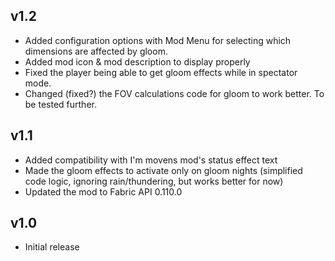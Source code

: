 ## v1.2
+ Added configuration options with Mod Menu for selecting which dimensions are affected by gloom.
+ Added mod icon & mod description to display properly
+ Fixed the player being able to get gloom effects while in spectator mode.
+ Changed (fixed?) the FOV calculations code for gloom to work better. To be tested further.


## v1.1
+ Added compatibility with I'm movens mod's status effect text
+ Made the gloom effects to activate only on gloom nights (simplified code logic, ignoring rain/thundering, but works better for now)
+ Updated the mod to Fabric API 0.110.0

## v1.0
+ Initial release